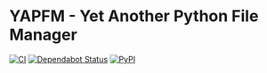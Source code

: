 # YAPFM - Yet Another Python File Manager

[![CI](https://github.com/mawuva/yapfm/actions/workflows/ci.yml/badge.svg)](https://github.com/mawuva/yapfm/actions/workflows/ci.yml)
[![Dependabot Status](https://api.dependabot.com/badges/status?host=github&repo=mawuva/yapfm)](https://github.com/mawuva/yapfm/network/updates)
[![PyPI](https://img.shields.io/pypi/v/<PACKAGE_NAME>.svg)](https://pypi.org/project/<PACKAGE_NAME>/)

